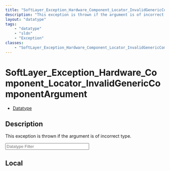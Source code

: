 ```yaml
---
title: "SoftLayer_Exception_Hardware_Component_Locator_InvalidGenericComponentArgument"
description: "This exception is thrown if the argument is of incorrect type."
layout: "datatype"
tags:
    - "datatype"
    - "sldn"
    - "Exception"
classes:
    - "SoftLayer_Exception_Hardware_Component_Locator_InvalidGenericComponentArgument"
---
```


# SoftLayer_Exception_Hardware_Component_Locator_InvalidGenericComponentArgument
<div id='service-datatype'>
    <ul id='sldn-reference-tabs'>
        <li id='datatype'> <a href='/reference/datatypes/SoftLayer_Exception_Hardware_Component_Locator_InvalidGenericComponentArgument' >Datatype</a></li>
    </ul>
</div>

## Description 
This exception is thrown if the argument is of incorrect type. 





<!-- Filer BEGIN -->
<div class="view-filters">
        <div class="clearfix">
            <div class="search-input-box">
                <input placeholder="Datatype Filter" onkeyup="titleSearch(inputId='prop-input', divId='properties', elementClass='prop-row')" 
                    type="text" id="prop-input" value="" size="30" maxlength="128" class="form-text">
            </div>
        </div>
</div>
<!-- Filer END -->

<div id="properties" class="content">
<div id="localProperties" class="prop-content" >

## Local
</div>
<!-- LOCAL PROPERTY END -->

</div>


